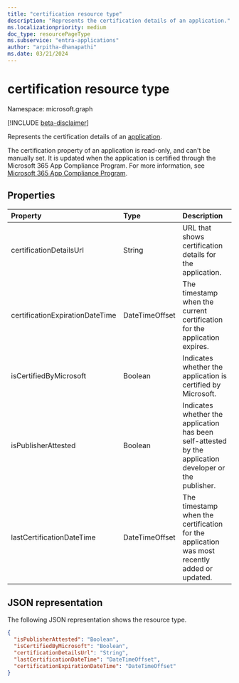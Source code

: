```yaml
---
title: "certification resource type"
description: "Represents the certification details of an application."
ms.localizationpriority: medium
doc_type: resourcePageType
ms.subservice: "entra-applications"
author: "arpitha-dhanapathi"
ms.date: 03/21/2024
---
```


# certification resource type

Namespace: microsoft.graph

[!INCLUDE [beta-disclaimer](../../includes/beta-disclaimer.md)]

Represents the certification details of an [application](application.md). 

The certification property of an application is read-only, and can't be manually set. It is updated when the application is certified through the Microsoft 365 App Compliance Program. For more information, see [Microsoft 365 App Compliance Program](/microsoft-365-app-certification/docs/enterprise-app-certification-guide).

## Properties
|Property|Type|Description|
|:---------------|:--------|:----------|
|certificationDetailsUrl|String|URL that shows certification details for the application.|
|certificationExpirationDateTime|DateTimeOffset|The timestamp when the current certification for the application expires.|
|isCertifiedByMicrosoft|Boolean|Indicates whether the application is certified by Microsoft.|
|isPublisherAttested|Boolean|Indicates whether the application has been self-attested by the application developer or the publisher.|
|lastCertificationDateTime|DateTimeOffset|The timestamp when the certification for the application was most recently added or updated.|

## JSON representation
The following JSON representation shows the resource type.

<!-- {
  "blockType": "resource",
  "@odata.type": "microsoft.graph.certification"
}-->

```json
{
  "isPublisherAttested": "Boolean",
  "isCertifiedByMicrosoft": "Boolean",
  "certificationDetailsUrl": "String",
  "lastCertificationDateTime": "DateTimeOffset",
  "certificationExpirationDateTime": "DateTimeOffset"
}
```
